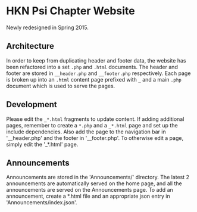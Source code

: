 # HKN Psi Chapter Website

Newly redesigned in Spring 2015.

## Architecture

In order to keep from duplicating header and footer data,
the website has been refactored into a set `.php` and `.html` documents.
The header and footer are stored in `__header.php` and `__footer.php`
respectively. Each page is broken up into an `.html` content page prefixed with `_`
and a main `.php` document which is used to serve the pages.

## Development

Please edit the `_*.html` fragments to update content.
If adding additional pages, remember to create a `*.php` and a `_*.html` page
and set up the include dependencies. Also add the page to the navigation bar in 
'__header.php' and the footer in '__footer.php'. To otherwise edit a page, simply
edit the '_*.html' page.  

## Announcements

Announcements are stored in the 'Announcements/' directory. The latest 2 
announcements are automatically served on the home page, and all the announcements
are served on the Announcements page. To add an announcement, create a *.html file
and an appropriate json entry in 'Announcements/index.json'.